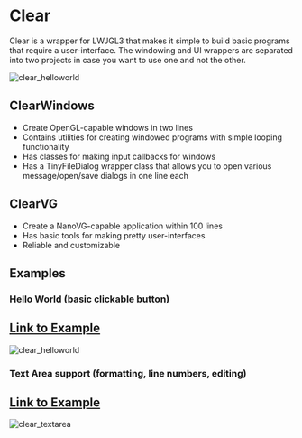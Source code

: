# Clear
Clear is a wrapper for LWJGL3 that makes it simple to build basic programs that require a user-interface. The windowing and UI wrappers are separated into two projects in case you want to use one and not the other.

![clear_helloworld](https://user-images.githubusercontent.com/6147299/53410619-f24dd280-3989-11e9-91dd-5c653870fc59.png) 

## ClearWindows
- Create OpenGL-capable windows in two lines
- Contains utilities for creating windowed programs with simple looping functionality
- Has classes for making input callbacks for windows
- Has a TinyFileDialog wrapper class that allows you to open various message/open/save dialogs in one line each

## ClearVG
- Create a NanoVG-capable application within 100 lines
- Has basic tools for making pretty user-interfaces
- Reliable and customizable

## Examples

### Hello World (basic clickable button)
[Link to Example](https://github.com/SkyAphid/Clear/blob/master/ClearVG/demo/nokori/clear/vg/ClearHelloWorld.java)
-
![clear_helloworld](https://user-images.githubusercontent.com/6147299/53410619-f24dd280-3989-11e9-91dd-5c653870fc59.png) 


### Text Area support (formatting, line numbers, editing)
[Link to Example](https://github.com/SkyAphid/Clear/blob/master/ClearVG/demo/nokori/clear/vg/ClearTextFieldDemo.java)
-
![clear_textarea](https://user-images.githubusercontent.com/6147299/53695030-3a029e80-3d7c-11e9-9375-ff3f71f0b5db.png)



